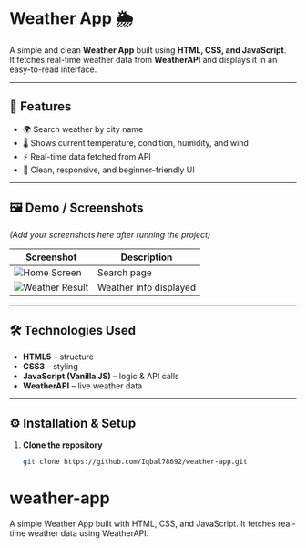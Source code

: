 # Weather App 🌦️

A simple and clean **Weather App** built using **HTML, CSS, and JavaScript**.  
It fetches real-time weather data from **WeatherAPI** and displays it in an easy-to-read interface.

---

## 📌 Features

- 🌍 Search weather by city name  
- 🌡️ Shows current temperature, condition, humidity, and wind  
- ⚡ Real-time data fetched from API  
- 🎨 Clean, responsive, and beginner-friendly UI  

---

## 🖼️ Demo / Screenshots

*(Add your screenshots here after running the project)*

| Screenshot | Description |
|------------|-------------|
| ![Home Screen](assets/screenshot1.png) | Search page |
| ![Weather Result](assets/screenshot2.png) | Weather info displayed |

---

## 🛠️ Technologies Used

- **HTML5** – structure  
- **CSS3** – styling  
- **JavaScript (Vanilla JS)** – logic & API calls  
- **WeatherAPI** – live weather data  

---

## ⚙️ Installation & Setup

1. **Clone the repository**
   ```bash
   git clone https://github.com/Iqbal78692/weather-app.git

# weather-app
A simple Weather App built with HTML, CSS, and JavaScript.  It fetches real-time weather data using WeatherAPI.
